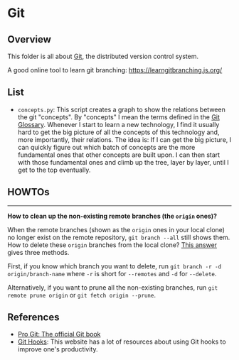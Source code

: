 # Git

## Overview

This folder is all about [Git](https://git-scm.com/), the distributed version control system.

A good online tool to learn git branching: https://learngitbranching.js.org/

## List

- `concepts.py`: This script creates a graph to show the relations between the git "concepts". By "concepts" I mean the terms defined in the [Git Glossary](https://git-scm.com/docs/gitglossary). Whenever I start to learn a new technology, I find it usually hard to get the big picture of all the concepts of this technology and, more importantly, their relations. The idea is: If I can get the big picture, I can quickly figure out which batch of concepts are the more fundamental ones that other concepts are built upon. I can then start with those fundamental ones and climb up the tree, layer by layer, until I get to the top eventually.

## HOWTOs

---

**How to clean up the non-existing remote branches (the `origin` ones)?**

When the remote branches (shown as the `origin` ones in your local clone) no longer exist on the remote repository, `git branch --all` still shows them. How to delete these `origin` branches from the local clone? [This answer](https://stackoverflow.com/a/3184742/630364) gives three methods.

First, if you know which branch you want to delete, run `git branch -r -d origin/branch-name` where `-r` is short for `--remotes` and `-d` for `--delete`.

Alternatively, if you want to prune all the non-existing branches, run `git remote prune origin` or `git fetch origin --prune`.

## References

- [Pro Git: The official Git book](https://git-scm.com/book/en/v2)
- [Git Hooks](https://githooks.com/): This website has a lot of resources about using Git hooks to improve one's productivity.
